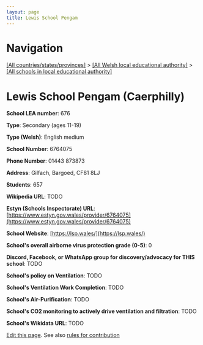 ```yaml
---
layout: page
title: Lewis School Pengam
---
```

# Navigation

[[All countries/states/provinces]](../../..) > [[All Welsh local educational authority]](../..) > [[All schools in local educational authority]](..)

# Lewis School Pengam (Caerphilly)

**School LEA number**: 676

**Type**: Secondary (ages 11-19)

**Type (Welsh)**: English medium

**School Number**: 6764075

**Phone Number**: 01443 873873

**Address**: Gilfach, Bargoed, CF81 8LJ

**Students**: 657

**Wikipedia URL**: TODO

**Estyn (Schools Inspectorate) URL**: [https://www.estyn.gov.wales/provider/6764075](https://www.estyn.gov.wales/provider/6764075)

**School Website**: [https://lsp.wales/](https://lsp.wales/)

**School's overall airborne virus protection grade (0-5)**: 0

**Discord, Facebook, or WhatsApp group for discovery/advocacy for THIS school**: TODO

**School's policy on Ventilation**: TODO

**School's Ventilation Work Completion**: TODO

**School's Air-Purification**: TODO

**School's CO2 monitoring to actively drive ventilation and filtration**: TODO

**School's Wikidata URL**: TODO




[Edit this page](https://github.com/VentilationProject/Wales/edit/prif/./Caerphilly/Lewis_School_Pengam.md). See also [rules for contribution](../../../contribution-rules/)